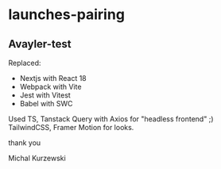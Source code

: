 # launches-pairing
## Avayler-test

Replaced:  
  * Nextjs with React 18  
  * Webpack with Vite  
  * Jest with Vitest  
  * Babel with SWC  

Used TS, Tanstack Query with Axios for "headless frontend" ;)  
TailwindCSS, Framer Motion for looks.  
  
  
thank you

Michal Kurzewski
